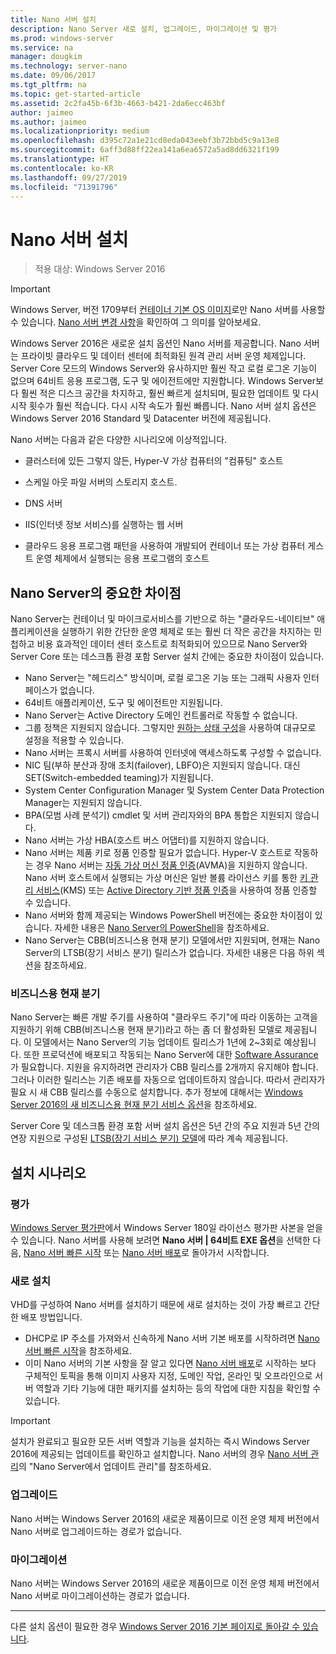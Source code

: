```yaml
---
title: Nano 서버 설치
description: Nano Server 새로 설치, 업그레이드, 마이그레이션 및 평가
ms.prod: windows-server
ms.service: na
manager: dougkim
ms.technology: server-nano
ms.date: 09/06/2017
ms.tgt_pltfrm: na
ms.topic: get-started-article
ms.assetid: 2c2fa45b-6f3b-4663-b421-2da6ecc463bf
author: jaimeo
ms.author: jaimeo
ms.localizationpriority: medium
ms.openlocfilehash: d395c72a1e21cd8eda043eebf3b72bbd5c9a13e8
ms.sourcegitcommit: 6aff3d88ff22ea141a6ea6572a5ad8dd6321f199
ms.translationtype: HT
ms.contentlocale: ko-KR
ms.lasthandoff: 09/27/2019
ms.locfileid: "71391796"
---
```

# <a name="install-nano-server"></a>Nano 서버 설치

>적용 대상: Windows Server 2016

> [!IMPORTANT]
> Windows Server, 버전 1709부터 [컨테이너 기본 OS 이미지](/virtualization/windowscontainers/quick-start/using-insider-container-images#install-base-container-image)로만 Nano 서버를 사용할 수 있습니다. [Nano 서버 변경 사항](nano-in-semi-annual-channel.md)을 확인하여 그 의미를 알아보세요. 

Windows Server 2016은 새로운 설치 옵션인 Nano 서버를 제공합니다. Nano 서버는 프라이빗 클라우드 및 데이터 센터에 최적화된 원격 관리 서버 운영 체제입니다. Server Core 모드의 Windows Server와 유사하지만 훨씬 작고 로컬 로그온 기능이 없으며 64비트 응용 프로그램, 도구 및 에이전트에만 지원합니다. Windows Server보다 훨씬 적은 디스크 공간을 차지하고, 훨씬 빠르게 설치되며, 필요한 업데이트 및 다시 시작 횟수가 훨씬 적습니다. 다시 시작 속도가 훨씬 빠릅니다. Nano 서버 설치 옵션은 Windows Server 2016 Standard 및 Datacenter 버전에 제공됩니다.  

Nano 서버는 다음과 같은 다양한 시나리오에 이상적입니다.  
  
-   클러스터에 있든 그렇지 않든, Hyper-V 가상 컴퓨터의 "컴퓨팅" 호스트  
  
-   스케일 아웃 파일 서버의 스토리지 호스트.  
  
-   DNS 서버  
  
-   IIS(인터넷 정보 서비스)를 실행하는 웹 서버  
  
-   클라우드 응용 프로그램 패턴을 사용하여 개발되어 컨테이너 또는 가상 컴퓨터 게스트 운영 체제에서 실행되는 응용 프로그램의 호스트  
  
## <a name="important-differences-in-nano-server"></a>Nano Server의 중요한 차이점

Nano Server는 컨테이너 및 마이크로서비스를 기반으로 하는 "클라우드-네이티브" 애플리케이션을 실행하기 위한 간단한 운영 체제로 또는 훨씬 더 작은 공간을 차지하는 민첩하고 비용 효과적인 데이터 센터 호스트로 최적화되어 있으므로 Nano Server와 Server Core 또는 데스크톱 환경 포함 Server 설치 간에는 중요한 차이점이 있습니다.

- Nano Server는 "헤드리스" 방식이며, 로컬 로그온 기능 또는 그래픽 사용자 인터페이스가 없습니다.
- 64비트 애플리케이션, 도구 및 에이전트만 지원됩니다.
- Nano Server는 Active Directory 도메인 컨트롤러로 작동할 수 없습니다.
- 그룹 정책은 지원되지 않습니다. 그렇지만 [원하는 상태 구성](https://msdn.microsoft.com/powershell/dsc/nanoDsc)을 사용하여 대규모로 설정을 적용할 수 있습니다.
- Nano 서버는 프록시 서버를 사용하여 인터넷에 액세스하도록 구성할 수 없습니다.
- NIC 팀(부하 분산과 장애 조치(failover), LBFO)은 지원되지 않습니다. 대신 SET(Switch-embedded teaming)가 지원됩니다.
- System Center Configuration Manager 및 System Center Data Protection Manager는 지원되지 않습니다.
- BPA(모범 사례 분석기) cmdlet 및 서버 관리자와의 BPA 통합은 지원되지 않습니다.
- Nano 서버는 가상 HBA(호스트 버스 어댑터)를 지원하지 않습니다.
- Nano 서버는 제품 키로 정품 인증할 필요가 없습니다. Hyper-V 호스트로 작동하는 경우 Nano 서버는 [자동 가상 머신 정품 인증](https://technet.microsoft.com/library/dn303421%28v=ws.11%29.aspx)(AVMA)을 지원하지 않습니다. Nano 서버 호스트에서 실행되는 가상 머신은 일반 볼륨 라이선스 키를 통한 [키 관리 서비스](https://technet.microsoft.com/library/jj612867(v=ws.11).aspx)(KMS) 또는 [Active Directory 기반 정품 인증](https://technet.microsoft.com/library/dn502534(v=ws.11).aspx)을 사용하여 정품 인증할 수 있습니다.
- Nano 서버와 함께 제공되는 Windows PowerShell 버전에는 중요한 차이점이 있습니다. 자세한 내용은 [Nano Server의 PowerShell](PowerShell-on-Nano-Server.md)을 참조하세요.
- Nano Server는 CBB(비즈니스용 현재 분기) 모델에서만 지원되며, 현재는 Nano Server의 LTSB(장기 서비스 분기) 릴리스가 없습니다. 자세한 내용은 다음 하위 섹션을 참조하세요.

### <a name="current-branch-for-business"></a>비즈니스용 현재 분기
Nano Server는 빠른 개발 주기를 사용하여 "클라우드 주기"에 따라 이동하는 고객을 지원하기 위해 CBB(비즈니스용 현재 분기)라고 하는 좀 더 활성화된 모델로 제공됩니다. 이 모델에서는 Nano Server의 기능 업데이트 릴리스가 1년에 2~3회로 예상됩니다. 또한 프로덕션에 배포되고 작동되는 Nano Server에 대한 [Software Assurance](https://www.microsoft.com/en-us/licensing/licensing-programs/software-assurance-default.aspx)가 필요합니다. 지원을 유지하려면 관리자가 CBB 릴리스를 2개까지 유지해야 합니다. 그러나 이러한 릴리스는 기존 배포를 자동으로 업데이트하지 않습니다. 따라서 관리자가 필요 시 새 CBB 릴리스를 수동으로 설치합니다. 추가 정보에 대해서는 [Windows Server 2016의 새 비즈니스용 현재 분기 서비스 옵션](https://blogs.technet.microsoft.com/windowsserver/2016/07/12/windows-server-2016-new-current-branch-for-business-servicing-option/)을 참조하세요.

Server Core 및 데스크톱 환경 포함 서버 설치 옵션은 5년 간의 주요 지원과 5년 간의 연장 지원으로 구성된 [LTSB(장기 서비스 분기) 모델](https://support.microsoft.com/lifecycle#gp%2Fgp_msl_policy)에 따라 계속 제공됩니다.

## <a name="installation-scenarios"></a>설치 시나리오

### <a name="evaluation"></a>평가
[Windows Server 평가판](https://www.microsoft.com/evalcenter/evaluate-windows-server-2016)에서 Windows Server 180일 라이선스 평가판 사본을 얻을 수 있습니다. Nano 서버를 사용해 보려면 **Nano 서버 | 64비트 EXE 옵션**을 선택한 다음, [Nano 서버 빠른 시작](Nano-Server-Quick-Start.md) 또는 [Nano 서버 배포](Deploy-Nano-Server.md)로 돌아가서 시작합니다.

### <a name="clean-installation"></a>새로 설치
VHD를 구성하여 Nano 서버를 설치하기 때문에 새로 설치하는 것이 가장 빠르고 간단한 배포 방법입니다.

- DHCP로 IP 주소를 가져와서 신속하게 Nano 서버 기본 배포를 시작하려면 [Nano 서버 빠른 시작](Nano-Server-Quick-Start.md)을 참조하세요. 
- 이미 Nano 서버의 기본 사항을 잘 알고 있다면 [Nano 서버 배포](Deploy-Nano-Server.md)로 시작하는 보다 구체적인 토픽을 통해 이미지 사용자 지정, 도메인 작업, 온라인 및 오프라인으로 서버 역할과 기타 기능에 대한 패키지를 설치하는 등의 작업에 대한 지침을 확인할 수 있습니다.

> [!IMPORTANT]  
> 설치가 완료되고 필요한 모든 서버 역할과 기능을 설치하는 즉시 Windows Server 2016에 제공되는 업데이트를 확인하고 설치합니다. Nano 서버의 경우 [Nano 서버 관리](Manage-Nano-Server.md)의 "Nano Server에서 업데이트 관리"를 참조하세요.

### <a name="upgrade"></a>업그레이드
Nano 서버는 Windows Server 2016의 새로운 제품이므로 이전 운영 체제 버전에서 Nano 서버로 업그레이드하는 경로가 없습니다.

### <a name="migration"></a>마이그레이션
Nano 서버는 Windows Server 2016의 새로운 제품이므로 이전 운영 체제 버전에서 Nano 서버로 마이그레이션하는 경로가 없습니다.
  
-------------------------------------
다른 설치 옵션이 필요한 경우 [Windows Server 2016 기본 페이지로 돌아갈 수 있습니다](windows-server-2016.md). 

  


 
